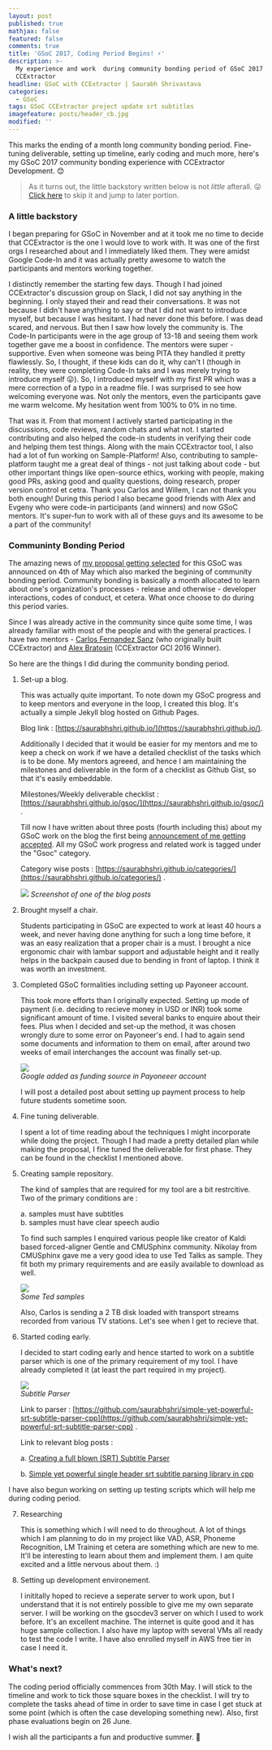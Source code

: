 ```yaml
---
layout: post
published: true
mathjax: false
featured: false
comments: true
title: 'GSoC 2017, Coding Period Begins! ⚡'
description: >-
  My experience and work  during community bonding period of GSoC 2017 with
  CCExtractor
headline: GSoC with CCExtractor | Saurabh Shrivastava
categories:
  - GSoC
tags: GSoC CCExtractor project update srt subtitles
imagefeature: posts/header_cb.jpg
modified: ''
---
```

This marks the ending of a month long community bonding period. Fine-tuning deliverable, setting up timeline, early coding and much more, here's my GSoC 2017 community bonding experience with CCExtractor Development. 😊

> As it turns out, the little backstory written below is not _little_ afterall. 😛 [Click here](#communinty-bonding-period "Community Bonding Period") to skip it and jump to later portion.

### A little backstory

I began preparing for GSoC in November and at it took me no time to decide that CCExtractor is the one I would love to work with. It was one of the first orgs I researched about and I immediately liked them. They were amidst Google Code-In and it was actually pretty awesome to watch the participants and mentors working together. 

I distinctly remember the starting few days. Though I had joined CCExtractor's discussion group on Slack, I did not say anything in the beginning. I only stayed their and read their conversations. It was not because I didn't have anything to say or that I did not want to introduce myself, but because I was hesitant. I had never done this before. I was dead scared, and nervous. But then I saw how lovely the community is. The Code-In participants were in the age group of 13-18 and seeing them work together gave me a boost in confidence. The mentors were super - supportive. Even when someone was being PITA they handled it pretty flawlessly. So, I thought, if these kids can do it, why can't I (though in reality, they were completing Code-In taks and I was merely trying to introduce myself 😛). So, I introduced myself with my first PR which was a mere correction of a typo in a readme file. I was surprised to see how welcoming everyone was. Not only the mentors, even the participants gave me warm welcome. My hesitation went from 100% to 0% in no time.

That was it. From that moment I actively started participating in the discussions, code reviews, random chats and what not. I started contributing and also helped the code-in students in verifying their code and helping them test things. Along with the main CCExtractor tool, I also had a lot of fun working on Sample-Platform! Also, contributing to sample-platform taught me a great deal of things - not just talking about code - but other important things like open-source ethics, working with people, making good PRs, asking good and quality questions, doing research, proper version control et cetra. Thank you Carlos and Willem, I can not thank you both enough! During this period I also became good friends with Alex and Evgeny who were code-in participants (and winners) and now GSoC mentors. It's super-fun to work with all of these guys and its awesome to be a part of the community!

### Communinty Bonding Period 

The amazing news of [my proposal getting selected](https://saurabhshri.github.io/2017/05/gsoc/accepted-in-google-summer-of-code-2017) for this GSoC was announced on 4th of May which also marked the begining of community bonding period. Community bonding is basically a month allocated to learn about one's organization's processes - release and otherwise - developer interactions, codes of conduct, et cetera. What once choose to do during this period varies.

Since I was already active in the community since quite some time, I was already familiar with most of the people and with the general practices. I have two mentors - [Carlos Fernandez Sanz](https://github.com/cfsmp3) (who originally built CCExtractor) and [Alex Bratosin](https://github.com/AlexBratosin2001) (CCExtractor GCI 2016 Winner).

So here are the things I did during the community bonding period.

1. Set-up a blog.  

	This was actually quite important. To note down my GSoC progress and to keep mentors and everyone in the loop, I created this blog. It's actually a simple Jekyll blog hosted on Github Pages. 
    
    Blog link : [https://saurabhshri.github.io/](https://saurabhshri.github.io/).
    
    Additionally I decided that it would be easier for my mentors and me to keep a check on work if we have a detailed checklist of the tasks which is to be done. My mentors agreeed, and hence I am maintaining the milestones and deliverable in the form of a checklist as Github Gist, so that it's easily embeddable. 
    
    Milestones/Weekly deliverable checklist : [https://saurabhshri.github.io/gsoc/](https://saurabhshri.github.io/gsoc/) .
    
    Till now I have written about three posts (fourth including this) about my GSoC work on the blog the first being [announcement of me getting accepted](https://saurabhshri.github.io/2017/05/gsoc/accepted-in-google-summer-of-code-2017). All my GSoC work progress and related work is tagged under the "Gsoc" category.
    
    Category wise posts : [https://saurabhshri.github.io/categories/](https://saurabhshri.github.io/categories/) .
    
	![]({{site.baseurl}}/images/posts/blog_screenshot.PNG)
    _Screenshot of one of the blog posts_

2. Brought myself a chair.  

	Students participating in GSoC are expected to work at least 40 hours a week, and never having done anything for such a long time before, it was an easy realization that a proper chair is a must. I brought a nice ergonomic chair with lambar support and adjustable height and it really helps in the backpain caused due to bending in front of laptop. I think it was worth an investment.
    
3. Completed GSoC formalities including setting up Payoneer account.

	This took more efforts than I originally expected. Setting up mode of payment (i.e. deciding to recieve money in USD or INR) took some significant amount of time. I visited several banks to enquire about their fees. Plus when I decided and set-up the method, it was chosen wrongly dure to some error on Payoneer's end. I had to again send some documents and information to them on email, after around two weeks of email interchanges the account was finally set-up.
    
    ![]({{site.baseurl}}/images/posts/payoneer.PNG)  
    _Google added as funding source in Payoneeer account_
    
    I will post a detailed post about setting up payment process to help future students sometime soon.
    
4. Fine tuning deliverable.

	I spent a lot of time reading about the techniques I might incorporate while doing the project. Though I had made a pretty detailed plan while making the proposal, I fine tuned the deliverable for first phase. They can be found in the checklist I mentioned above.
    
5. Creating sample repository.

	The kind of samples that are required for my tool are a bit restrcitive. Two of the primary conditions are : 
    
	 a. 	samples must have subtitles  
	 b. 	samples must have clear speech audio

   To find such samples I enquired various people like creator of Kaldi based forced-aligner Gentle and CMUSphinx community. Nikolay from CMUSphinx gave me a very good idea to use Ted Talks as sample. They fit both my primary requirements and are easily available to download as well.
    
    ![]({{site.baseurl}}/images/posts/sample.PNG)  
    _Some Ted samples_
    
	Also, Carlos is sending a 2 TB disk loaded with transport streams recorded from various TV stations. Let's see when I get to recieve that.
    
6. Started coding early. 

	I decided to start coding early and hence started to work on a subtitle parser which is one of the primary requirement of my tool. I have already completed it (at least the part required in my project).
    
    ![]({{site.baseurl}}/images/posts/srtparser.PNG)  
    _Subtitle Parser_

	Link to parser : [https://github.com/saurabhshri/simple-yet-powerful-srt-subtitle-parser-cpp](https://github.com/saurabhshri/simple-yet-powerful-srt-subtitle-parser-cpp) .
    
    Link to relevant blog posts :
    
    a. [Creating a full blown (SRT) Subtitle Parser ](https://saurabhshri.github.io/2017/05/gsoc/creating-a-full-blown-srt-subtitle-parser)  
    
    b. [Simple yet powerful single header srt subtitle parsing library in cpp](https://saurabhshri.github.io/2017/05/gsoc/simple-yet-powerful-single-header-srt-subtitle-parsing-library-in-cpp)  
  
  I have also begun working on setting up testing scripts which will help me during coding period.
  
7. Researching

	This is something which I will need to do throughout. A lot of things which I am planning to do in my project like VAD, ASR, Phoneme Recognition, LM Training et cetera are something which are new to me. It'll be interesting to learn about them and implement them. I am quite excited and a little nervous about them. :)
    
8. Setting up development environement.

	I inititally hoped to recieve a seperate server to work upon, but I understand that it is not entirely possible to give me my own separate server. I will be working on the gsocdev3 server on which I used to work before. It's an excellent machine. The internet is quite good and it has huge sample collection. I also have my laptop with several VMs all ready to test the code I write. I have also enrolled myself in AWS free tier in case I need it.


### What's next?

The coding period officially commences from 30th May. I will stick to the timeline and work to tick those square boxes in the checklist. I will try to complete the tasks ahead of time in order to save time in case I get stuck at some point (which is often the case developing something new). Also, first phase evaluations begin on 26 June.

I wish all the participants a fun and productive summer. 🙋

    